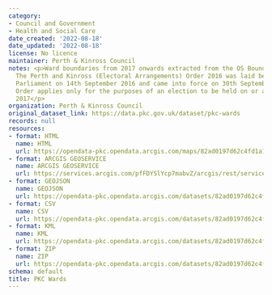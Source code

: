 ```yaml
---
category:
- Council and Government
- Health and Social Care
date_created: '2022-08-18'
date_updated: '2022-08-18'
license: No licence
maintainer: Perth & Kinross Council
notes: <p>Ward boundaries from 2017 onwards extracted from the OS Boundary Line product.
  The Perth and Kinross (Electoral Arrangements) Order 2016 was laid before the Scottish
  Parliament on 14th September 2016 and came into force on 30th September 2016. The
  Order applies only for the purposes of an election to be held on or after 4th May
  2017</p>
organization: Perth & Kinross Council
original_dataset_link: https://data.pkc.gov.uk/dataset/pkc-wards
records: null
resources:
- format: HTML
  name: HTML
  url: https://opendata-pkc.opendata.arcgis.com/maps/82ad0197d62c4fd1a1ba38252e96e519_0
- format: ARCGIS GEOSERVICE
  name: ARCGIS GEOSERVICE
  url: https://services.arcgis.com/pfFDYSlYcp7mabvZ/arcgis/rest/services/PKC_Wards/FeatureServer/0
- format: GEOJSON
  name: GEOJSON
  url: https://opendata-pkc.opendata.arcgis.com/datasets/82ad0197d62c4fd1a1ba38252e96e519_0.geojson?outSR=%7B%22latestWkid%22%3A3857%2C%22wkid%22%3A102100%7D
- format: CSV
  name: CSV
  url: https://opendata-pkc.opendata.arcgis.com/datasets/82ad0197d62c4fd1a1ba38252e96e519_0.csv?outSR=%7B%22latestWkid%22%3A3857%2C%22wkid%22%3A102100%7D
- format: KML
  name: KML
  url: https://opendata-pkc.opendata.arcgis.com/datasets/82ad0197d62c4fd1a1ba38252e96e519_0.kml?outSR=%7B%22latestWkid%22%3A3857%2C%22wkid%22%3A102100%7D
- format: ZIP
  name: ZIP
  url: https://opendata-pkc.opendata.arcgis.com/datasets/82ad0197d62c4fd1a1ba38252e96e519_0.zip?outSR=%7B%22latestWkid%22%3A3857%2C%22wkid%22%3A102100%7D
schema: default
title: PKC Wards
---
```

